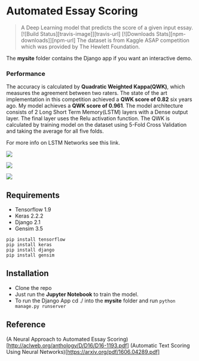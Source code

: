 # Automated Essay Scoring
> A Deep Learning model that predicts the score of a given input essay. 
[![Build Status][travis-image]][travis-url]
[![Downloads Stats][npm-downloads]][npm-url]
The dataset is from Kaggle ASAP competition which was provided by The Hewlett Foundation.

The **mysite** folder contains the Django app if you want an interactive demo.

### Performance
The accuracy is calculated by **Quadratic Weighted Kappa(QWK)**, which measures the agreement between two raters. The state of the art implementation in this competition achieved a **QWK score of 0.82** six years ago. My model achieves a **QWK score of 0.961**. The model architecture consists of 2 Long Short Term Memory(LSTM) layers with a Dense output layer. The final layer uses the Relu activation function. The QWK is calculated by training model on the dataset using 5-Fold Cross Validation and taking the average for all five folds.

For more info on LSTM Networks see this link.

![](https://github.com/mankadronit/Automated-Essay--Scoring/blob/master/ScreenShots/SC1.png)

![](https://github.com/mankadronit/Automated-Essay--Scoring/blob/master/ScreenShots/SC2.png)

![](https://github.com/mankadronit/Automated-Essay--Scoring/blob/master/ScreenShots/SC3.png)

## Requirements
- Tensorflow 1.9
- Keras 2.2.2
- Django 2.1
- Gensim 3.5

```
pip install tensorflow
pip install keras
pip install django
pip install gensim

```

## Installation 
- Clone the repo
- Just run the **Jupyter Notebook** to train the model.
- To run the Django App cd ./ into the **mysite** folder and run ```python manage.py runserver```

## Reference
(A Neural Approach to Automated Essay Scoring)[http://aclweb.org/anthology/D/D16/D16-1193.pdf]
(Automatic Text Scoring Using Neural Networks)[https://arxiv.org/pdf/1606.04289.pdf]

